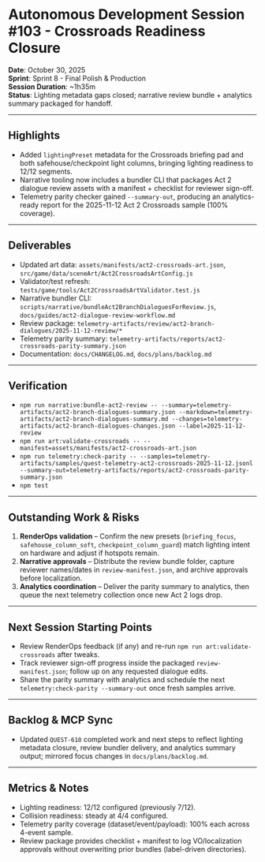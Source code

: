 # Autonomous Development Session #103 - Crossroads Readiness Closure
**Date**: October 30, 2025  
**Sprint**: Sprint 8 - Final Polish & Production  
**Session Duration**: ~1h35m  
**Status**: Lighting metadata gaps closed; narrative review bundle + analytics summary packaged for handoff.

---

## Highlights
- Added `lightingPreset` metadata for the Crossroads briefing pad and both safehouse/checkpoint light columns, bringing lighting readiness to 12/12 segments.
- Narrative tooling now includes a bundler CLI that packages Act 2 dialogue review assets with a manifest + checklist for reviewer sign-off.
- Telemetry parity checker gained `--summary-out`, producing an analytics-ready report for the 2025-11-12 Act 2 Crossroads sample (100% coverage).

---

## Deliverables
- Updated art data: `assets/manifests/act2-crossroads-art.json`, `src/game/data/sceneArt/Act2CrossroadsArtConfig.js`
- Validator/test refresh: `tests/game/tools/Act2CrossroadsArtValidator.test.js`
- Narrative bundler CLI: `scripts/narrative/bundleAct2BranchDialoguesForReview.js`, `docs/guides/act2-dialogue-review-workflow.md`
- Review package: `telemetry-artifacts/review/act2-branch-dialogues/2025-11-12-review/*`
- Telemetry parity summary: `telemetry-artifacts/reports/act2-crossroads-parity-summary.json`
- Documentation: `docs/CHANGELOG.md`, `docs/plans/backlog.md`

---

## Verification
- `npm run narrative:bundle-act2-review -- --summary=telemetry-artifacts/act2-branch-dialogues-summary.json --markdown=telemetry-artifacts/act2-branch-dialogues-summary.md --changes=telemetry-artifacts/act2-branch-dialogues-changes.json --label=2025-11-12-review`
- `npm run art:validate-crossroads -- --manifest=assets/manifests/act2-crossroads-art.json`
- `npm run telemetry:check-parity -- --samples=telemetry-artifacts/samples/quest-telemetry-act2-crossroads-2025-11-12.jsonl --summary-out=telemetry-artifacts/reports/act2-crossroads-parity-summary.json`
- `npm test`

---

## Outstanding Work & Risks
1. **RenderOps validation** – Confirm the new presets (`briefing_focus`, `safehouse_column_soft`, `checkpoint_column_guard`) match lighting intent on hardware and adjust if hotspots remain.
2. **Narrative approvals** – Distribute the review bundle folder, capture reviewer names/dates in `review-manifest.json`, and archive approvals before localization.
3. **Analytics coordination** – Deliver the parity summary to analytics, then queue the next telemetry collection once new Act 2 logs drop.

---

## Next Session Starting Points
- Review RenderOps feedback (if any) and re-run `npm run art:validate-crossroads` after tweaks.
- Track reviewer sign-off progress inside the packaged `review-manifest.json`; follow up on any requested dialogue edits.
- Share the parity summary with analytics and schedule the next `telemetry:check-parity --summary-out` once fresh samples arrive.

---

## Backlog & MCP Sync
- Updated `QUEST-610` completed work and next steps to reflect lighting metadata closure, review bundler delivery, and analytics summary output; mirrored focus changes in `docs/plans/backlog.md`.

---

## Metrics & Notes
- Lighting readiness: 12/12 configured (previously 7/12).
- Collision readiness: steady at 4/4 configured.
- Telemetry parity coverage (dataset/event/payload): 100% each across 4-event sample.
- Review package provides checklist + manifest to log VO/localization approvals without overwriting prior bundles (label-driven directories).
